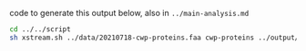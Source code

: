 code to generate this output below, also in `../main-analysis.md`

```bash
cd ../../script
sh xstream.sh ../data/20210718-cwp-proteins.faa cwp-proteins ../output/tandem-repeats
```
